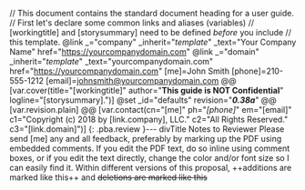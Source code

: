 // This document contains the standard document heading for a user guide.
// First let's declare some common links and aliases (variables)
// [workingtitle] and [storysummary] need to be defined *before* you include
// this template.
@link _="company" _inherit="_template_" _text="Your Company Name" href="https://yourcompanydomain.com"
@link _="domain" _inherit="_template_" _text="yourcompanydomain.com" href="https://yourcompanydomain.com"
[me]=John Smith
[phone]=210-555-1212
[email]=johnsmith@yourcompanydomain.com
@@ [var.cover(title="[workingtitle]" author="**This guide is NOT Confidential**" logline="[storysummary].")]
@set _id="defaults" revision="***0.38a***" 
@@ [var.revision.plain]
@@ [var.contact(cn="[me]" ph="*[phone]*" em="[email]" c1="Copyright (c) 2018 by [link.company], LLC." c2="All Rights Reserved." c3="[link.domain]")]
{: .pba.review }--- divTitle Notes to Reviewer
    Please send [me] any and all feedback, preferably by marking up the PDF using embedded comments. If you edit the PDF text, do so inline using comment boxes, or if you edit the text directly, change the color and/or font size so I can easily find it. Within different versions of this proposal, ++additions are marked like this++ and ~~deletions are marked like this~~
